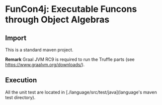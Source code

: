 # FunCon4j: Executable Funcons through Object Algebras

## Import

This is a standard maven project.

**Remark** Graal JVM RC9 is required to run the Truffle parts (see https://www.graalvm.org/downloads/).

## Execution

All the unit test are located in [./language/src/test/java](language's maven test directory).
